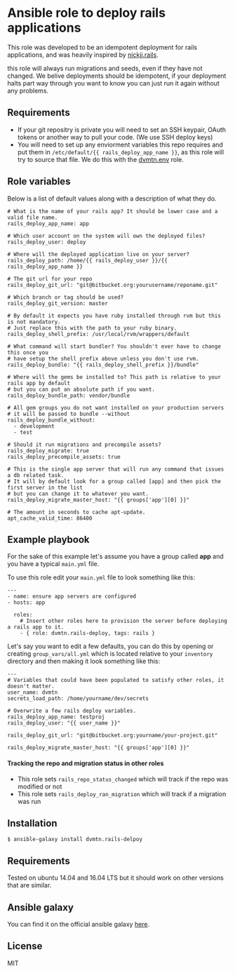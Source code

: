 # Ansible role to deploy rails applications

This role was developed to be an idempotent deployment for rails applications, and was heavily inspired by [nickjj.rails](https://github.com/nickjj/ansible-rails).

this role will always run migrations and seeds, even if they have not changed. We belive deployments should be idempotent, if your deployment halts part way through you want to know you can just run it again without any problems.

## Requirements

- If your git repositry is private you will need to set an SSH keypair, OAuth tokens or another way to pull your code. (We use SSH deploy keys)
- You will need to set up any enviorment variables this repo requires and put them in `/etc/default/{{ rails_deploy_app_name }}`, as this role will try to source that file. We do this with the [dvmtn.env](https://github.com/dvmtn/dvmtn-env) role.


## Role variables

Below is a list of default values along with a description of what they do.

```
# What is the name of your rails app? It should be lower case and a valid file name.
rails_deploy_app_name: app

# Which user account on the system will own the deployed files?
rails_deploy_user: deploy

# Where will the deployed application live on your server?
rails_deploy_path: /home/{{ rails_deploy_user }}/{{ rails_deploy_app_name }}

# The git url for your repo
rails_deploy_git_url: "git@bitbucket.org:yourusername/reponame.git"

# Which branch or tag should be used?
rails_deploy_git_version: master

# By default it expects you have ruby installed through rvm but this is not mandatory.
# Just replace this with the path to your ruby binary.
rails_deploy_shell_prefix: /usr/local/rvm/wrappers/default

# What command will start bundler? You shouldn't ever have to change this once you
# have setup the shell prefix above unless you don't use rvm.
rails_deploy_bundle: "{{ rails_deploy_shell_prefix }}/bundle"

# Where will the gems be installed to? This path is relative to your rails app by default
# but you can put an absolute path if you want.
rails_deploy_bundle_path: vendor/bundle

# All gem groups you do not want installed on your production servers
# it will be passed to bundle --without
rails_deploy_bundle_without:
  - development
  - test

# Should it run migrations and precompile assets?
rails_deploy_migrate: true
rails_deploy_precompile_assets: true

# This is the single app server that will run any command that issues a db related task.
# It will by default look for a group called [app] and then pick the first server in the list
# but you can change it to whatever you want.
rails_deploy_migrate_master_host: "{{ groups['app'][0] }}"

# The amount in seconds to cache apt-update.
apt_cache_valid_time: 86400
```

## Example playbook

For the sake of this example let's assume you have a group called **app** and you have a typical `main.yml` file.

To use this role edit your `main.yml` file to look something like this:

```
---
- name: ensure app servers are configured
- hosts: app

  roles:
    # Insert other roles here to provision the server before deploying a rails app to it.
    - { role: dvmtn.rails-deploy, tags: rails }
```

Let's say you want to edit a few defaults, you can do this by opening or creating `group_vars/all.yml` which is located relative to your `inventory` directory and then making it look something like this:

```
---
# Variables that could have been populated to satisfy other roles, it doesn't matter.
user_name: dvmtn
secrets_load_path: /home/yourname/dev/secrets

# Overwrite a few rails deploy variables.
rails_deploy_app_name: testproj
rails_deploy_user: "{{ user_name }}"

rails_deploy_git_url: "git@bitbucket.org:yourname/your-project.git"

rails_deploy_migrate_master_host: "{{ groups['app'][0] }}"
```

#### Tracking the repo and migration status in other roles

 - This role sets `rails_repo_status_changed` which will track if the repo was modified or not
 - This role sets `rails_deploy_ran_migration` which will track if a migration was run

## Installation

`$ ansible-galaxy install dvmtn.rails-delpoy`


## Requirements

Tested on ubuntu 14.04 and 16.04 LTS but it should work on other versions that are similar.

## Ansible galaxy

You can find it on the official ansible galaxy [here](https://galaxy.ansible.com/dvmtn/rails-deploy/).

## License

MIT
